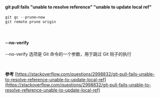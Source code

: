 #### git pull fails "unable to resolve reference" "unable to update local ref"
```java
git gc --prune=now
git remote prune origin
```

<br/>


#### --no-verify

--no-verify 选项是 Git 命令的一个参数，用于跳过 Git 钩子的执行



<br/>

**参考**
[https://stackoverflow.com/questions/2998832/git-pull-fails-unable-to-resolve-reference-unable-to-update-local-ref](https://stackoverflow.com/questions/2998832/git-pull-fails-unable-to-resolve-reference-unable-to-update-local-ref)
